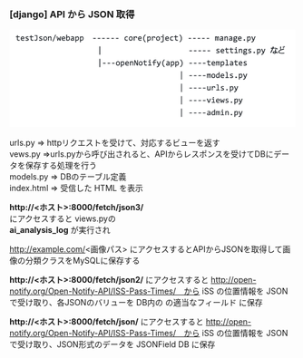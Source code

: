 ### [django] API から JSON 取得 


![fileTree](https://github.com/okadateru/testJson/blob/master/file_tree.png)


urls.py => httpリクエストを受けて、対応するビューを返す  
vews.py =>urls.pyから呼び出されると、APIからレスポンスを受けてDBにデータを保存する処理を行う  
models.py => DBのテーブル定義  
index.html => 受信した HTML を表示  

**http://<ホスト>:8000/fetch/json3/**  
にアクセスすると
views.pyの  
**ai_analysis_log**
が実行され

http://example.com/<画像パス>
にアクセスするとAPIからJSONを取得して画像の分類クラスをMySQLに保存する


**http://<ホスト>:8000/fetch/json2/**
にアクセスすると http://open-notify.org/Open-Notify-API/ISS-Pass-Times/　から iSS の位置情報を JSON で受け取り、各JSONのバリューを DB内の の適当なフィールド に保存

**http://<ホスト>:8000/fetch/json/**
にアクセスすると http://open-notify.org/Open-Notify-API/ISS-Pass-Times/　から iSS の位置情報を JSON で受け取り、JSON形式のデータを JSONField DB に保存
